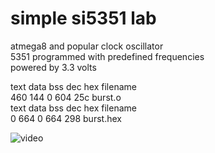 #  simple si5351 lab

atmega8 and popular clock oscillator<br>
5351 programmed with predefined frequencies<br>
powered by 3.3 volts<br>

   text	   data	    bss	    dec	    hex	filename<br>
    460	    144	      0	    604	    25c	burst.o<br>
   text	   data	    bss	    dec	    hex	filename<br>
      0	    664	      0	    664	    298	burst.hex<br>


![video](video.gif)
